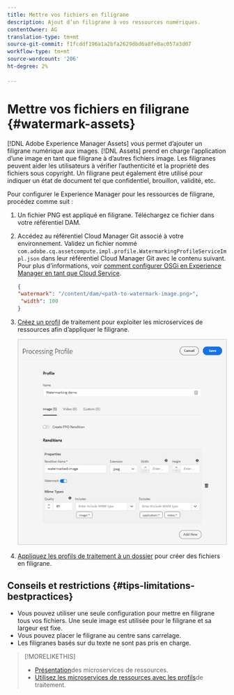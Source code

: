 ```yaml
---
title: Mettre vos fichiers en filigrane
description: Ajout d’un filigrane à vos ressources numériques.
contentOwner: AG
translation-type: tm+mt
source-git-commit: f1fcddf196a1a2bfa2629dbd6a8fe0ac057a3d07
workflow-type: tm+mt
source-wordcount: '206'
ht-degree: 2%

---
```



# Mettre vos fichiers en filigrane {#watermark-assets}

[!DNL Adobe Experience Manager Assets] vous permet d’ajouter un filigrane numérique aux images. [!DNL Assets] prend en charge l’application d’une image en tant que filigrane à d’autres fichiers image. Les filigranes peuvent aider les utilisateurs à vérifier l’authenticité et la propriété des fichiers sous copyright. Un filigrane peut également être utilisé pour indiquer un état de document tel que confidentiel, brouillon, validité, etc.

Pour configurer le Experience Manager pour les ressources de filigrane, procédez comme suit :

1. Un fichier PNG est appliqué en filigrane. Téléchargez ce fichier dans votre référentiel DAM.

1. Accédez au référentiel Cloud Manager Git associé à votre environnement. Validez un fichier nommé `com.adobe.cq.assetcompute.impl.profile.WatermarkingProfileServiceImpl.json` dans leur référentiel Cloud Manager Git avec le contenu suivant. Pour plus d’informations, voir [comment configurer OSGi en Experience Manager en tant que Cloud Service](/help/implementing/deploying/configuring-osgi.md).

   ```json
   {
   "watermark": "/content/dam/<path-to-watermark-image.png>",
    "width": 100
   }
   ```

1. [Créez un profil](/help/assets/asset-microservices-configure-and-use.md#create-custom-profile) de traitement pour exploiter les microservices de ressources afin d’appliquer le filigrane.

   ![Profil de traitement des ressources pour créer un filigrane](assets/watermark-processing-profile.png)

1. [Appliquez les profils de traitement à un dossier](/help/assets/asset-microservices-configure-and-use.md#use-profiles) pour créer des fichiers en filigrane.

## Conseils et restrictions {#tips-limitations-bestpractices}

* Vous pouvez utiliser une seule configuration pour mettre en filigrane tous vos fichiers. Une seule image est utilisée pour le filigrane et sa largeur est fixe.
* Vous pouvez placer le filigrane au centre sans carrelage.
* Les filigranes basés sur du texte ne sont pas pris en charge.

>[!MORELIKETHIS]
>
>* [Présentation](/help/assets/asset-microservices-overview.md)des microservices de ressources.
>* [Utilisez les microservices de ressources avec les profils](/help/assets/asset-microservices-configure-and-use.md)de traitement.

